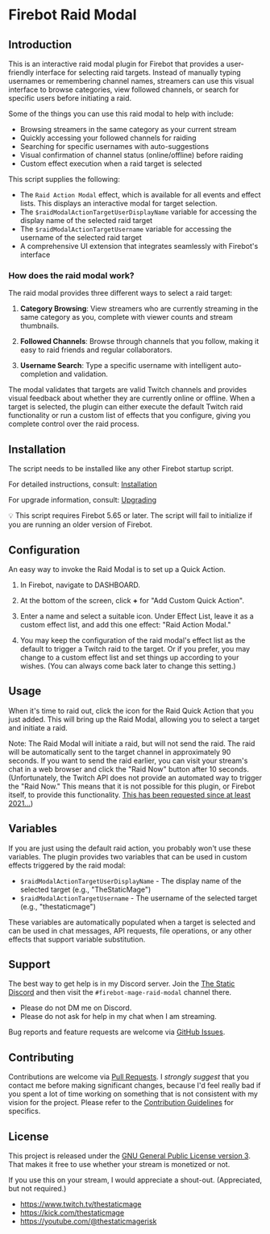 # Firebot Raid Modal

## Introduction

This is an interactive raid modal plugin for Firebot that provides a user-friendly interface for selecting raid targets. Instead of manually typing usernames or remembering channel names, streamers can use this visual interface to browse categories, view followed channels, or search for specific users before initiating a raid.

Some of the things you can use this raid modal to help with include:

- Browsing streamers in the same category as your current stream
- Quickly accessing your followed channels for raiding
- Searching for specific usernames with auto-suggestions
- Visual confirmation of channel status (online/offline) before raiding
- Custom effect execution when a raid target is selected

This script supplies the following:

- The `Raid Action Modal` effect, which is available for all events and effect lists. This displays an interactive modal for target selection.
- The `$raidModalActionTargetUserDisplayName` variable for accessing the display name of the selected raid target
- The `$raidModalActionTargetUsername` variable for accessing the username of the selected raid target
- A comprehensive UI extension that integrates seamlessly with Firebot's interface

### How does the raid modal work?

The raid modal provides three different ways to select a raid target:

1. **Category Browsing**: View streamers who are currently streaming in the same category as you, complete with viewer counts and stream thumbnails.

2. **Followed Channels**: Browse through channels that you follow, making it easy to raid friends and regular collaborators.

3. **Username Search**: Type a specific username with intelligent auto-completion and validation.

The modal validates that targets are valid Twitch channels and provides visual feedback about whether they are currently online or offline. When a target is selected, the plugin can either execute the default Twitch raid functionality or run a custom list of effects that you configure, giving you complete control over the raid process.

## Installation

The script needs to be installed like any other Firebot startup script.

For detailed instructions, consult: [Installation](/doc/installation.md)

For upgrade information, consult: [Upgrading](/doc/upgrading.md)

:bulb: This script requires Firebot 5.65 or later. The script will fail to initialize if you are running an older version of Firebot.

## Configuration

An easy way to invoke the Raid Modal is to set up a Quick Action.

1. In Firebot, navigate to DASHBOARD.

2. At the bottom of the screen, click **+** for "Add Custom Quick Action".

3. Enter a name and select a suitable icon. Under Effect List, leave it as a custom effect list, and add this one effect: "Raid Action Modal."

4. You may keep the configuration of the raid modal's effect list as the default to trigger a Twitch raid to the target. Or if you prefer, you may change to a custom effect list and set things up according to your wishes. (You can always come back later to change this setting.)

## Usage

When it's time to raid out, click the icon for the Raid Quick Action that you just added. This will bring up the Raid Modal, allowing you to select a target and initiate a raid.

Note: The Raid Modal will initiate a raid, but will not send the raid. The raid will be automatically sent to the target channel in approximately 90 seconds. If you want to send the raid earlier, you can visit your stream's chat in a web browser and click the "Raid Now" button after 10 seconds. (Unfortunately, the Twitch API does not provide an automated way to trigger the "Raid Now." This means that it is not possible for this plugin, or Firebot itself, to provide this functionality. [This has been requested since at least 2021...](https://discuss.dev.twitch.com/t/trigger-raid-now-after-youve-used-raid-using-an-api/34218))

## Variables

If you are just using the default raid action, you probably won't use these variables. The plugin provides two variables that can be used in custom effects triggered by the raid modal:

- `$raidModalActionTargetUserDisplayName` - The display name of the selected target (e.g., "TheStaticMage")
- `$raidModalActionTargetUsername` - The username of the selected target (e.g., "thestaticmage")

These variables are automatically populated when a target is selected and can be used in chat messages, API requests, file operations, or any other effects that support variable substitution.

## Support

The best way to get help is in my Discord server. Join the [The Static Discord](https://discord.gg/DCDGXAsY2R) and then visit the `#firebot-mage-raid-modal` channel there.

- Please do not DM me on Discord.
- Please do not ask for help in my chat when I am streaming.

Bug reports and feature requests are welcome via [GitHub Issues](https://github.com/TheStaticMage/firebot-mage-raid-modal/issues).

## Contributing

Contributions are welcome via [Pull Requests](https://github.com/TheStaticMage/firebot-mage-raid-modal/pulls). I _strongly suggest_ that you contact me before making significant changes, because I'd feel really bad if you spent a lot of time working on something that is not consistent with my vision for the project. Please refer to the [Contribution Guidelines](/.github/contributing.md) for specifics.

## License

This project is released under the [GNU General Public License version 3](/LICENSE). That makes it free to use whether your stream is monetized or not.

If you use this on your stream, I would appreciate a shout-out. (Appreciated, but not required.)

- <https://www.twitch.tv/thestaticmage>
- <https://kick.com/thestaticmage>
- <https://youtube.com/@thestaticmagerisk>
